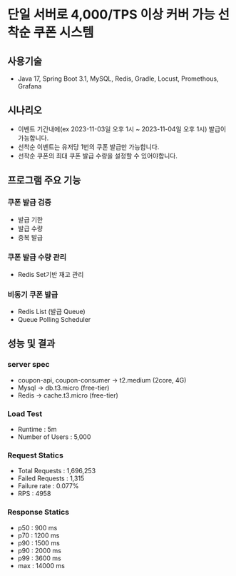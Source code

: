 # 단일 서버로 4,000/TPS 이상 커버 가능 선착순 쿠폰 시스템


## 사용기술
- Java 17, Spring Boot 3.1, MySQL, Redis, Gradle, Locust, Promethous, Grafana

## 시나리오
- 이벤트 기간내에(ex 2023-11-03일 오후 1시 ~ 2023-11-04일 오후 1시) 발급이 가능합니다.
- 선착순 이벤트는 유저당 1번의 쿠폰 발급만 가능합니다.
- 선착순 쿠폰의 최대 쿠폰 발급 수량을 설정할 수 있어야합니다.

## 프로그램 주요 기능

### 쿠폰 발급 검증
- 발급 기한
- 발급 수량
- 중복 발급

### 쿠폰 발급 수량 관리
- Redis Set기반 재고 관리

### 비동기 쿠폰 발급
- Redis List (발급 Queue)
- Queue Polling Scheduler 

## 성능 및 결과

### server spec
- coupon-api, coupon-consumer -> t2.medium (2core, 4G) 
- Mysql -> db.t3.micro (free-tier)
- Redis -> cache.t3.micro	(free-tier)

### Load Test
- Runtime : 5m  
- Number of Users : 5,000

### Request Statics
- Total Requests : 1,696,253
- Failed Requests : 1,315
- Failure rate : 0.077%   
- RPS : 4958  
  
### Response Statics
- p50 : 900 ms  
- p70 : 1200 ms  
- p90 : 1500 ms  
- p90 : 2000 ms  
- p99 : 3600 ms  
- max : 14000 ms
